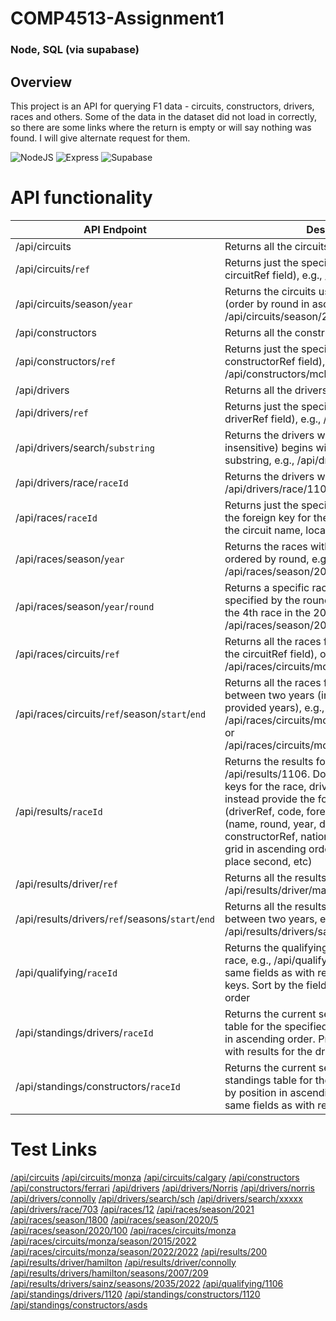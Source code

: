 # COMP4513-Assignment1 
### Node, SQL (via supabase)

## Overview
This project is an API for querying F1 data - circuits, constructors, drivers, races and others. Some of the data in the dataset did not load in correctly, so there are some links where the return is empty or will say nothing was found. I will give alternate request for them. 

![NodeJS](https://badgen.net/static/NodeJS/22.11.0/green) ![Express](https://badgen.net/static/Express/4.21.2/blue) ![Supabase](https://badgen.net/static/Supabase/2.48.1/red)


# API functionality

| API Endpoint  | Description |
| ------------- | ------------- |
| /api/circuits  | Returns all the circuits  |
| /api/circuits/```ref```  | Returns just the specified circuit (use the circuitRef field), e.g., /api/circuits/monaco  |
| /api/circuits/season/```year``` | Returns the circuits used in a given season (order by round in ascending order), e.g., /api/circuits/season/2020 |
| /api/constructors  | Returns all the constructors |
| /api/constructors/```ref```  | Returns just the specified constructor (use the constructorRef field), e.g., /api/constructors/mclaren |
| /api/drivers  | Returns all the drivers |
| /api/drivers/```ref```  | Returns just the specified driver (use the driverRef field), e.g., /api/drivers/hamilton |
| /api/drivers/search/```substring```| Returns the drivers whose surname (case insensitive) begins with the provided substring, e.g., /api/drivers/search/sch  |
| /api/drivers/race/```raceId```  | Returns the drivers within a given race, e.g., /api/drivers/race/1106  |
| /api/races/```raceId``` | Returns just the specified race. Don't provide the foreign key for the circuit; instead provide the circuit name, location, and country |
| /api/races/season/```year```  | Returns the races within a given season ordered by round, e.g., /api/races/season/2020 |
| /api/races/season/```year```/```round``` | Returns a specific race within a given season specified by the round number, e.g., to return the 4th race in the 2022 season: /api/races/season/2022/4 |
| /api/races/circuits/```ref```  | Returns all the races for a given circuit (use the circuitRef field), ordered by year, e.g. /api/races/circuits/monza  |
| /api/races/circuits/```ref```/season/```start```/```end``` | Returns all the races for a given circuit between two years (include the races in the provided years), e.g., /api/races/circuits/monza/season/2015/2020 or /api/races/circuits/monza/season/2020/2020 |
| /api/results/```raceId```  | Returns the results for the specified race, e.g., /api/results/1106. Don't provide the foreign keys for the race, driver, and constructor; instead provide the following fields: driver (driverRef, code, forename, surname), race (name, round, year, date), constructor (name, constructorRef, nationality). Sort by the field grid in ascending order (1st place first, 2nd place second, etc) |
| /api/results/driver/```ref```  | Returns all the results for a given driver, e.g., /api/results/driver/max_verstappen  |
| /api/results/drivers/```ref```/seasons/```start```/```end``` | Returns all the results for a given driver between two years, e.g., /api/results/drivers/sainz/seasons/2022/2022 |
| /api/qualifying/```raceId```  | Returns the qualifying results for the specified race, e.g., /api/qualifying/1106. Provide the same fields as with results for the foreign keys. Sort by the field position in ascending order |
| /api/standings/drivers/```raceId```  | Returns the current season driver standings table for the specified race, sorted by position in ascending order. Provide the same fields as with results for the driver |
| /api/standings/constructors/```raceId```  | Returns the current season constructors standings table for the specified race, sorted by position in ascending order. Provide the same fields as with results for the constructor |



# Test Links
[/api/circuits](https://comp4513-assignment1-ds8x.onrender.com/api/circuits)
  [/api/circuits/monza](https://comp4513-assignment1-ds8x.onrender.com/api/circuits/monza)
  [/api/circuits/calgary](https://comp4513-assignment1-ds8x.onrender.com/api/circuits/calgary)
  [/api/constructors](https://comp4513-assignment1-ds8x.onrender.com/api/constructors)
  [/api/constructors/ferrari](https://comp4513-assignment1-ds8x.onrender.com/api/constructors/ferrari)
  [/api/drivers](https://comp4513-assignment1-ds8x.onrender.com/api/drivers)
  [/api/drivers/Norris](https://comp4513-assignment1-ds8x.onrender.com/api/drivers/Norris)
  [/api/drivers/norris](https://comp4513-assignment1-ds8x.onrender.com/api/drivers/norris)
  [/api/drivers/connolly](https://comp4513-assignment1-ds8x.onrender.com/api/drivers/connolly)
  [/api/drivers/search/sch](https://comp4513-assignment1-ds8x.onrender.com/api/drivers/search/sch)
  [/api/drivers/search/xxxxx](https://comp4513-assignment1-ds8x.onrender.com/api/drivers/search/xxxxx)
  [/api/drivers/race/703](https://comp4513-assignment1-ds8x.onrender.com/api/drivers/race/703)
  [/api/races/12](https://comp4513-assignment1-ds8x.onrender.com/api/races/12)
  [/api/races/season/2021](https://comp4513-assignment1-ds8x.onrender.com/api/races/season/2021)
  [/api/races/season/1800](https://comp4513-assignment1-ds8x.onrender.com/api/races/season/1800)
  [/api/races/season/2020/5](https://comp4513-assignment1-ds8x.onrender.com/api/races/season/2020/5)
  [/api/races/season/2020/100](https://comp4513-assignment1-ds8x.onrender.com/api/races/season/2020/100)
  [/api/races/circuits/monza](https://comp4513-assignment1-ds8x.onrender.com/api/races/circuits/monza)
  [/api/races/circuits/monza/season/2015/2022](https://comp4513-assignment1-ds8x.onrender.com/api/races/circuits/monza/season/2015/2022)
  [/api/races/circuits/monza/season/2022/2022](https://comp4513-assignment1-ds8x.onrender.com/api/races/circuits/monza/season/2022/2022)
  [/api/results/200](https://comp4513-assignment1-ds8x.onrender.com/api/results/200)
  [/api/results/driver/hamilton](https://comp4513-assignment1-ds8x.onrender.com/api/results/driver/hamilton)
  [/api/results/driver/connolly](https://comp4513-assignment1-ds8x.onrender.com/api/results/driver/connolly)
  [/api/results/drivers/hamilton/seasons/2007/209](https://comp4513-assignment1-ds8x.onrender.com/api/results/drivers/hamilton/seasons/2007/2009)
  [/api/results/drivers/sainz/seasons/2035/2022](https://comp4513-assignment1-ds8x.onrender.com/api/results/drivers/sainz/seasons/2035/2022)
  [/api/qualifying/1106](https://comp4513-assignment1-ds8x.onrender.com/api/qualifying/1106)
  [/api/standings/drivers/1120](https://comp4513-assignment1-ds8x.onrender.com/api/standings/drivers/1120)
  [/api/standings/constructors/1120](https://comp4513-assignment1-ds8x.onrender.com/api/standings/constructors/1120)
  [/api/standings/constructors/asds](https://comp4513-assignment1-ds8x.onrender.com/api/standings/constructors/asds)
